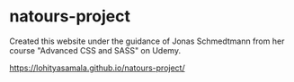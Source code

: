 # natours-project
Created this website under the guidance of Jonas Schmedtmann from her course "Advanced CSS and SASS" on Udemy.

https://lohityasamala.github.io/natours-project/
